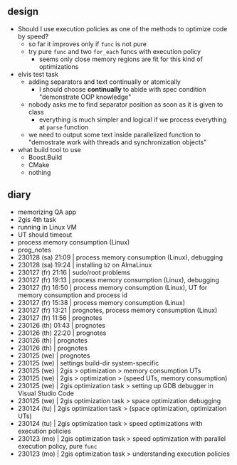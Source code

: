 ## design

- Should I use execution policies as one of the methods to optimize code by speed?
    - so far it improves only if `func` is not pure
    - try pure `func` and two `for_each` funcs with execution policy
        - seems only close memory regions are fit for this kind of optimizations
- elvis test task
    - adding separators and text continually or atomically
        - I should choose **continually** to abide with spec condition "demonstrate OOP knowledge"
    - nobody asks me to find separator position as soon as it is given to class
        - everything is much simpler and logical if we process everything at `parse` function
    - we need to output some text inside parallelized function to "demostrate work with threads and synchronization objects"
- what build tool to use
    - Boost.Build
    - CMake
    - nothing
    
    
## diary

- memorizing QA app
- 2gis 4th task
- running in Linux VM
- UT should timeout
- process memory consumption (Linux)
- prog_notes
- 230128 (sa) 21:09 | process memory consumption (Linux), debugging
- 230128 (sa) 19:24 | installing `b2` on AlmaLinux
- 230127 (fr) 21:16 | sudo/root problems
- 230127 (fr) 19:13 | process memory consumption (Linux), debugging
- 230127 (fr) 16:50 | process memory consumption (Linux), UT for memory consumption and process id
- 230127 (fr) 15:38 | process memory consumption (Linux)
- 230127 (fr) 13:21 | prognotes, process memory consumption (Linux)
- 230127 (fr) 11:56 | prognotes
- 230126 (th) 01:43 | prognotes
- 230126 (th) 22:20 | prognotes
- 230126 (th) 		| prognotes
- 230126 (th) 		| prognotes
- 230125 (we) 		| prognotes
- 230125 (we) 		| settings build-dir system-specific
- 230125 (we) 		| 2gis > optimization > memory consumption UTs
- 230125 (we) 		| 2gis > optimization > (speed UTs, memory consumption)
- 230125 (we) 		| 2gis optimization task > setting up GDB debugger in Visual Studio Code
- 230125 (we) 		| 2gis optimization task > space optimization debugging
- 230124 (tu) 		| 2gis optimization task > (space optimization, optimization UTs)
- 230124 (tu) 		| 2gis optimization task > speed optimizations with execution policies
- 230123 (mo) 		| 2gis optimization task > speed optimization with parallel execution policy, pure `func`
- 230123 (mo) 		| 2gis optimization task > understanding execution policies
